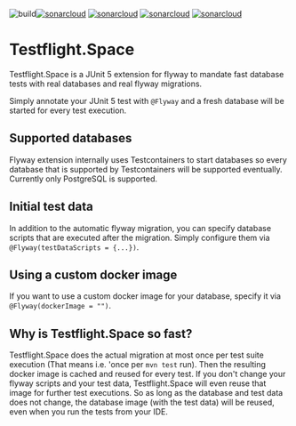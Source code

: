 ![build](https://github.com/ArneLimburg/testflight/workflows/build/badge.svg)[![sonarcloud](https://sonarcloud.io/api/project_badges/measure?project=space.testflight%3Atestflight&metric=security_rating)](https://sonarcloud.io/dashboard?id=space.testflight%3Atestflight) [![sonarcloud](https://sonarcloud.io/api/project_badges/measure?project=space.testflight%3Atestflight&metric=vulnerabilities)](https://sonarcloud.io/dashboard?id=space.testflight%3Atestflight) [![sonarcloud](https://sonarcloud.io/api/project_badges/measure?project=space.testflight%3Atestflight&metric=bugs)](https://sonarcloud.io/dashboard?id=space.testflight%3Atestflight) [![sonarcloud](https://sonarcloud.io/api/project_badges/measure?project=space.testflight%3Atestflight&metric=coverage)](https://sonarcloud.io/dashboard?id=space.testflight%3Atestflight)

# Testflight.Space

Testflight.Space is a JUnit 5 extension for flyway to mandate fast database tests with real databases and real flyway migrations.

Simply annotate your JUnit 5 test with `@Flyway` and a fresh database will be started for every test execution.

## Supported databases

Flyway extension internally uses Testcontainers to start databases so every database that is supported by Testcontainers will be supported eventually. Currently only PostgreSQL is supported.

## Initial test data

In addition to the automatic flyway migration, you can specify database scripts that are executed after the migration.
Simply configure them via `@Flyway(testDataScripts = {...})`.

## Using a custom docker image

If you want to use a custom docker image for your database, specify it via `@Flyway(dockerImage = "")`.

## Why is Testflight.Space so fast?

Testflight.Space does the actual migration at most once per test suite execution (That means i.e. 'once per `mvn test` run).
Then the resulting docker image is cached and reused for every test.
If you don't change your flyway scripts and your test data, Testflight.Space will even reuse that image for further test executions.
So as long as the database and test data does not change, the database image (with the test data) will be reused,
even when you run the tests from your IDE.
